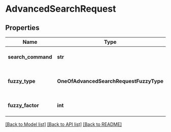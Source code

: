 # AdvancedSearchRequest

## Properties
Name | Type | Description | Notes
------------ | ------------- | ------------- | -------------
**search_command** | **str** | Search command for advanced search | [optional] 
**fuzzy_type** | **OneOfAdvancedSearchRequestFuzzyType** | Fuzzy type (None, Percentage, or NumberOfLetters) | [optional] 
**fuzzy_factor** | **int** | Fuzzy factor (percentage as int or int value) | [optional] 

[[Back to Model list]](../README.md#documentation-for-models) [[Back to API list]](../README.md#documentation-for-api-endpoints) [[Back to README]](../README.md)

